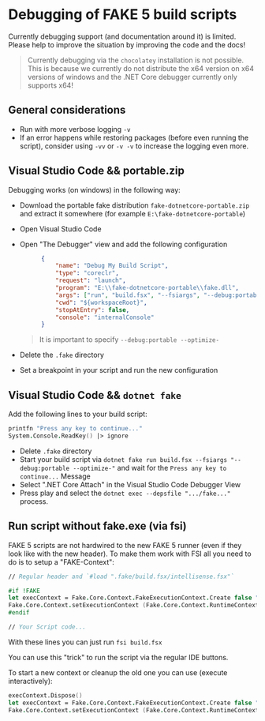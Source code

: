# Debugging of FAKE 5 build scripts

Currently debugging support (and documentation around it) is limited. Please help to improve the situation by improving the code and the docs!

> Currently debugging via the `chocolatey` installation is not possible. This is because we currently do not distribute the x64 version on x64 versions of windows and the .NET Core debugger currently only supports x64!

## General considerations

- Run with more verbose logging `-v`
- If an error happens while restoring packages (before even running the script), consider using `-vv` or `-v -v` to increase the logging even more.

## Visual Studio Code && portable.zip

Debugging works (on windows) in the following way:

- Download the portable fake distribution `fake-dotnetcore-portable.zip` and extract it somewhere (for example `E:\fake-dotnetcore-portable`)
- Open Visual Studio Code
- Open "The Debugger" view and add the following configuration

  ```json
        {
            "name": "Debug My Build Script",
            "type": "coreclr",
            "request": "launch",
            "program": "E:\\fake-dotnetcore-portable\\fake.dll",
            "args": ["run", "build.fsx", "--fsiargs", "--debug:portable --optimize-"],
            "cwd": "${workspaceRoot}",
            "stopAtEntry": false,
            "console": "internalConsole"
        }
  ```

  > It is important to specify `--debug:portable --optimize-`

- Delete the `.fake` directory
- Set a breakpoint in your script and run the new configuration

## Visual Studio Code && `dotnet fake`

Add the following lines to your build script:

```fsharp
printfn "Press any key to continue..."
System.Console.ReadKey() |> ignore
```

- Delete `.fake` directory
- Start your build script via `dotnet fake run build.fsx --fsiargs "--debug:portable --optimize-"` and wait for the `Press any key to continue...` Message
- Select ".NET Core Attach" in the Visual Studio Code Debugger View
- Press play and select the `dotnet exec --depsfile ".../fake..."` process.

## Run script without fake.exe (via fsi)

FAKE 5 scripts are not hardwired to the new FAKE 5 runner (even if they look like with the new header). To make them work with FSI all you need to do is to setup a "FAKE-Context":

```fsharp
// Regular header and `#load ".fake/build.fsx/intellisense.fsx"`

#if !FAKE
let execContext = Fake.Core.Context.FakeExecutionContext.Create false "build.fsx" []
Fake.Core.Context.setExecutionContext (Fake.Core.Context.RuntimeContext.Fake execContext)
#endif

// Your Script code...
```

With these lines you can just run `fsi build.fsx`

You can use this "trick" to run the script via the regular IDE buttons.

To start a new context or cleanup the old one you can use (execute interactively):

```fsharp
execContext.Dispose()
let execContext = Fake.Core.Context.FakeExecutionContext.Create false "build.fsx" []
Fake.Core.Context.setExecutionContext (Fake.Core.Context.RuntimeContext.Fake execContext)
```
